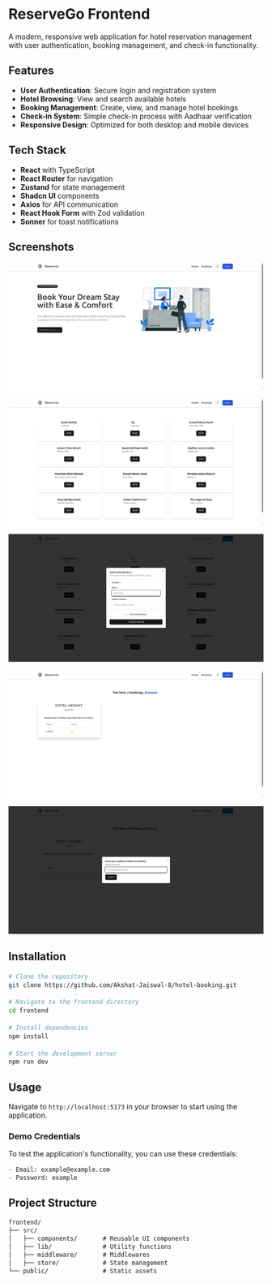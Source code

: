 # ReserveGo Frontend

A modern, responsive web application for hotel reservation management with user authentication, booking management, and check-in functionality.

## Features

- **User Authentication**: Secure login and registration system
- **Hotel Browsing**: View and search available hotels
- **Booking Management**: Create, view, and manage hotel bookings
- **Check-in System**: Simple check-in process with Aadhaar verification
- **Responsive Design**: Optimized for both desktop and mobile devices

## Tech Stack

- **React** with TypeScript
- **React Router** for navigation
- **Zustand** for state management
- **Shadcn UI** components
- **Axios** for API communication
- **React Hook Form** with Zod validation
- **Sonner** for toast notifications

## Screenshots


![Login Page](/frontend/demo-images/home.png)

![Hotels Page](/frontend/demo-images/hotels.png)

![Hotel booking Page](/frontend/demo-images/hotel-booking.png)

![Bookings Page](/frontend/demo-images/bookings.png)

![Check-in Page](/frontend/demo-images/check-in.png)


## Installation

```bash
# Clone the repository
git clone https://github.com/Akshat-Jaiswal-8/hotel-booking.git

# Navigate to the frontend directory
cd frontend

# Install dependencies
npm install

# Start the development server
npm run dev
```

## Usage

Navigate to `http://localhost:5173` in your browser to start using the application.

### Demo Credentials

To test the application's functionality, you can use these credentials:

```
- Email: example@example.com
- Password: example
```

## Project Structure

```
frontend/
├── src/
│   ├── components/       # Reusable UI components
│   ├── lib/              # Utility functions
│   ├── middleware/       # Middlewares
│   ├── store/            # State management
└── public/               # Static assets
```


